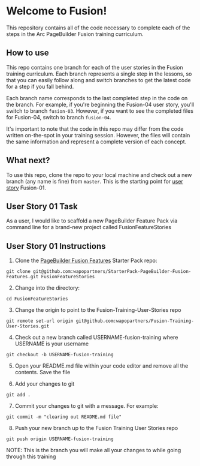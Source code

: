 # Welcome to Fusion!

This repository contains all of the code necessary to complete each of the steps in the Arc PageBuilder Fusion training curriculum.

## How to use
This repo contains one branch for each of the user stories in the Fusion training curriculum. Each branch represents a single step in the lessons, so that you can easily follow along and switch branches to get the latest code for a step if you fall behind.

Each branch name corresponds to the last completed step in the code on the branch. For example, if you're beginning the Fusion-04 user story, you'll switch to branch `fusion-03`. However, if you want to see the completed files for Fusion-04, switch to branch `fusion-04`.

It's important to note that the code in this repo may differ from the code written on-the-spot in your training session. However, the files will contain the same information and represent a complete version of each concept.

## What next?
To use this repo, clone the repo to your local machine and check out a new branch (any name is fine) from `master`. This is the starting point for [user story](https://docs.google.com/document/d/18W2lXAE9Y5HmidFF_b2zSv55lNSXREIJnLFhmGy_XRY/edit?usp=sharing) Fusion-01.

## User Story 01 Task
As a user, I would like to scaffold a new PageBuilder Feature Pack via command line for a brand-new project called FusionFeatureStories

## User Story 01 Instructions
1. Clone the [PageBuilder Fusion Features](https://github.com/wapopartners/StarterPack-PageBuilder-Fusion-Features) Starter Pack repo:
```
git clone git@github.com:wapopartners/StarterPack-PageBuilder-Fusion-Features.git FusionFeatureStories
```

2. Change into the directory:
```
cd FusionFeatureStories
```

3. Change the origin to point to the Fusion-Training-User-Stories repo
```
git remote set-url origin git@github.com:wapopartners/Fusion-Training-User-Stories.git
```

4. Check out a new branch called USERNAME-fusion-training where USERNAME is your username
```
git checkout -b USERNAME-fusion-training
```

5. Open your README.md file within your code editor and remove all the contents. Save the file

6. Add your changes to git
```
git add .
```

7. Commit your changes to git with a message. For example:
```
git commit -m "clearing out README.md file"
```

8. Push your new branch up to the Fusion Training User Stories repo
```
git push origin USERNAME-fusion-training
```

NOTE: This is the branch you will make all your changes to while going through this training